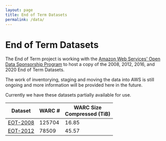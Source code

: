```yaml
---
layout: page
title: End of Term Datasets
permalink: /data/
---
```


# End of Term Datasets

The End of Term project is working with the [Amazon Web Services&apos; Open Data Sponsorship Program](https://aws.amazon.com/opendata/open-data-sponsorship-program/) to
host a copy of the 2008, 2012, 2016, and 2020 End of Term Datasets. 

The work of inventorying, staging and moving the data into AWS is still ongoing and more information will be provided here in the future. 

Currently we have these datasets partially available for use. 

| Dataset                      | WARC #  | WARC Size <br/> Compressed (TiB) | 
|------------------------------|---------|----------------------------------|
| [EOT-2008](/data/data-2008/) | 125704  | 16.85                            |
| [EOT-2012](/data/data-2012/) | 78509   | 45.57                            |

